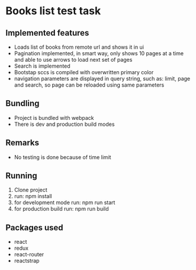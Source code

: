 # Books list test task

## Implemented features

* Loads list of books from remote url and shows it in ui
* Pagination implemented, in smart way, only shows 10 pages at a time
and able to use arrows to load next set of pages
* Search is implemented
* Bootstap sccs is compiled with overwritten primary color
* navigation parameters are displayed in query string, such as: limit, page and search, so page can be reloaded using
same parameters

## Bundling

* Project is bundled with webpack
* There is dev and production build modes

## Remarks 
* No testing is done because of time limit

## Running

1. Clone project 
2. run: npm install
3. for development mode run: npm run start 
4. for production build run: npm run build

## Packages used

* react
* redux
* react-router
* reactstrap

